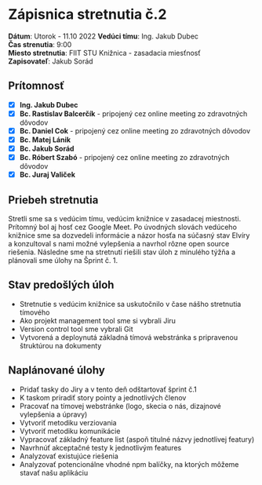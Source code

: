 # Zápisnica stretnutia č.2

**Dátum**: Utorok - 11.10 2022
**Vedúci tímu**: Ing. Jakub Dubec    
**Čas strenutia**: 9:00  
**Miesto stretnutia**: FIIT STU Knižnica - zasadacia miesťnosť  
**Zapisovateľ**: Jakub Sorád

## Prítomnosť

- [x] **Ing. Jakub Dubec**
- [x] **Bc. Rastislav Balcerčík** - pripojený cez online meeting zo zdravotných dôvodov
- [x] **Bc. Daniel Cok** - pripojený cez online meeting zo zdravotných dôvodov
- [x] **Bc. Matej Lánik**
- [x] **Bc. Jakub Sorád**
- [x] **Bc. Róbert Szabó** - pripojený cez online meeting zo zdravotných dôvodov
- [x] **Bc. Juraj Valiček**

## Priebeh stretnutia

Stretli sme sa s vedúcim tímu, vedúcim knižnice v zasadacej miestnosti. Prítomný bol aj hosť cez Google Meet. Po úvodných slovách vedúceho knižnice
sme sa dozvedeli informácie a názor hosťa na súčasný stav Elvíry a konzultoval s nami možné vylepšenia a navrhol rôzne open source riešenia. Následne
sme na stretnutí riešili stav úloh z minulého týžňa a plánovali sme úlohy na Šprint č. 1.

## Stav predošlých úloh

- Stretnutie s vedúcim knižnice sa uskutočnilo v čase nášho stretnutia tímového
- Ako projekt management tool sme si vybrali Jiru
- Version control tool sme vybrali Git
- Vytvorená a deploynutá základná tímová webstránka s pripravenou štruktúrou na dokumenty

## Naplánované úlohy

- Pridať tasky do Jiry a v tento deň odštartovať šprint č.1
- K taskom priradiť story pointy a jednotlivých členov
- Pracovať na tímovej webstránke (logo, skecia o nás, dizajnové vylepšenia a úpravy)
- Vytvoriť metodiku verziovania
- Vytvoriť metodiku komunikácie
- Vypracovať základný feature list (aspoň titulné názvy jednotlivej featury)
- Navrhnúť akceptačné testy k jednotlivým features
- Analyzovať existujúce riešenia
- Analyzovať potencionálne vhodné npm balíčky, na ktorých môžeme stavať našu aplikáciu
